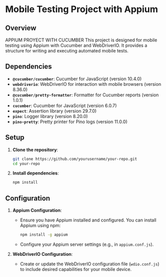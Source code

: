 
# Mobile Testing Project with Appium

## Overview
APPIUM PROYECT WITH CUCUMBER
This project is designed for mobile testing using Appium with Cucumber and WebDriverIO. It provides a structure for writing and executing automated mobile tests.



## Dependencies

- **`@cucumber/cucumber`**: Cucumber for JavaScript (version 10.4.0)
- **`webdriverio`**: WebDriverIO for interaction with mobile browsers (version 8.36.0)
- **`@cucumber/pretty-formatter`**: Formatter for Cucumber reports (version 1.0.1)
- **`cucumber`**: Cucumber for JavaScript (version 6.0.7)
- **`expect`**: Assertion library (version 29.7.0)
- **`pino`**: Logger library (version 8.20.0)
- **`pino-pretty`**: Pretty printer for Pino logs (version 11.0.0)

## Setup

1. **Clone the repository**:

    ```bash
    git clone https://github.com/yourusername/your-repo.git
    cd your-repo
    ```

2. **Install dependencies**:

    ```bash
    npm install
    ```

## Configuration

1. **Appium Configuration**:
   - Ensure you have Appium installed and configured. You can install Appium using npm:

     ```bash
     npm install -g appium
     ```

   - Configure your Appium server settings (e.g., in `appium.conf.js`).

2. **WebDriverIO Configuration**:
   - Create or update the WebDriverIO configuration file (`wdio.conf.js`) to include desired capabilities for your mobile device.

